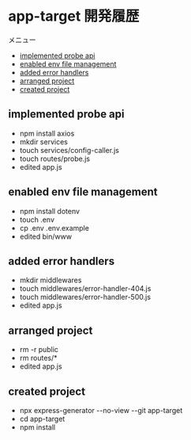<!-- omit in toc -->
# app-target 開発履歴

メニュー

- [implemented probe api](#implemented-probe-api)
- [enabled env file management](#enabled-env-file-management)
- [added error handlers](#added-error-handlers)
- [arranged project](#arranged-project)
- [created project](#created-project)

## implemented probe api

- npm install axios
- mkdir services
- touch services/config-caller.js
- touch routes/probe.js
- edited app.js

## enabled env file management

- npm install dotenv
- touch .env
- cp .env .env.example
- edited bin/www

## added error handlers

- mkdir middlewares
- touch middlewares/error-handler-404.js
- touch middlewares/error-handler-500.js
- edited app.js

## arranged project

- rm -r public
- rm routes/*
- edited app.js

## created project

- npx express-generator --no-view --git app-target
- cd app-target
- npm install
